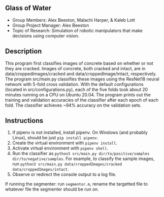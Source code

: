 ## Glass of Water
- Group Members: Alex Beeston, Malachi Harper, & Kaleb Lott
- Group Project Manager: Alex Beeston
- Topic of Research: Simulation of robotic manipulators that make decisions using computer vision.

## Description
This program first classifies images of concrete based on whether or not they are cracked. Images of concrete, both cracked and intact, are in data/croppedImages/cracked and data/croppedImage/intact, respectively. The program src/main.py classifies these images using the ResNet18 neural network with 5-fold cross validation. With the default configurations (located in src/configurations.py), each of the five folds took about 20 minutes running on a CPU on Ubuntu 20.04. The program prints out the training and validation accuracies of the classifier after each epoch of each fold. The classifier achieves ~94% accuracy on the validation sets.

## Instructions
1. If pipenv is not installed, install pipenv. On Windows (and probably Linux), should be just `pip install pipenv`.
2. Create the virtual environment with `pipenv install`.
3. Activate virtual environment with `pipenv shell`.
4. Run the classifier as `python3 src/main.py dir/to/positive/samples dir/to/negative/samples`. For example, to classify the sample images, run `python3 src/main.py data/croppedImages/cracked data/croppedImages/intact`.
5. Observe or redirect the console output to a log file.

If running the segmenter: run `segmentor.m`, rename the targetted file to whatever file the segmenter should be run on.
